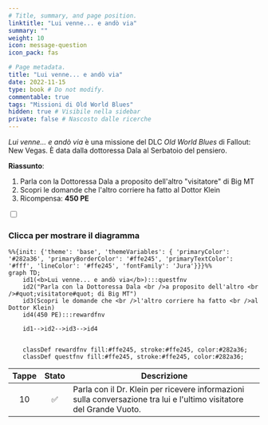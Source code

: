 ```yaml
---
# Title, summary, and page position.
linktitle: "Lui venne... e andò via" 
summary: ""
weight: 10
icon: message-question
icon_pack: fas

# Page metadata.
title: "Lui venne... e andò via"
date: 2022-11-15
type: book # Do not modify.
commentable: true
tags: "Missioni di Old World Blues"
hidden: true # Visibile nella sidebar
private: false # Nascosto dalle ricerche
---
```


<div class="fnv">


*Lui venne... e andò via* è una missione del DLC *Old World Blues* di Fallout: New Vegas. È data dalla dottoressa Dala al Serbatoio del pensiero.

**Riassunto**:
1. Parla con la Dottoressa Dala a proposito dell'altro "visitatore" di Big MT
2. Scopri le domande che l'altro corriere ha fatto al Dottor Klein
3. Ricompensa: **450 PE**

<section class="chart-collapse">
<input type="checkbox" name="collapse2" id="handle2">
<h3 class="handle">
<label for="handle2">Clicca per mostrare il diagramma</label>
</h3>
<div class="content">

```mermaid
%%{init: {'theme': 'base', 'themeVariables': { 'primaryColor': '#282a36', 'primaryBorderColor': '#ffe245', 'primaryTextColor': '#fff', 'lineColor': '#ffe245', 'fontFamily': 'Jura'}}}%%
graph TD;
    id1(<b>Lui venne... e andò via</b>):::questfnv
    id2("Parla con la Dottoressa Dala <br />a proposito dell'altro <br />#quot;visitatore#quot; di Big MT")
    id3(Scopri le domande che <br />l'altro corriere ha fatto <br />al Dottor Klein)
    id4(450 PE):::rewardfnv

    id1-->id2-->id3-->id4
    
    
    classDef rewardfnv fill:#ffe245, stroke:#ffe245, color:#282a36;
    classDef questfnv fill:#ffe245, stroke:#ffe245, color:#282a36;
```

</div>
</section>

| Tappe |       Stato        | Descrizione |
|:-----:|:------------------:| ----------- |
|                           10                          | :white_check_mark: | Parla con il Dr. Klein per ricevere informazioni sulla conversazione tra lui e l'ultimo visitatore del Grande Vuoto.                                                        |





</div>


